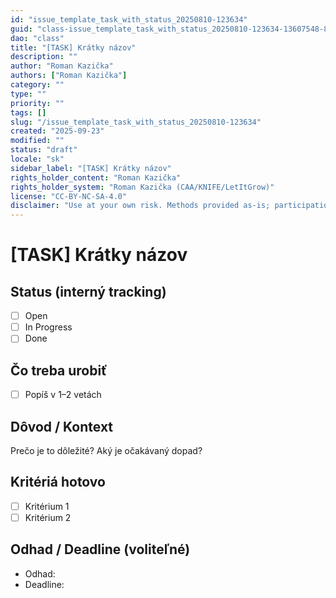 ```yaml
---
id: "issue_template_task_with_status_20250810-123634"
guid: "class-issue_template_task_with_status_20250810-123634-13607548-8311-408f-9a6c-cae8456d81f0"
dao: "class"
title: "[TASK] Krátky názov"
description: ""
author: "Roman Kazička"
authors: ["Roman Kazička"]
category: ""
type: ""
priority: ""
tags: []
slug: "/issue_template_task_with_status_20250810-123634"
created: "2025-09-23"
modified: ""
status: "draft"
locale: "sk"
sidebar_label: "[TASK] Krátky názov"
rights_holder_content: "Roman Kazička"
rights_holder_system: "Roman Kazička (CAA/KNIFE/LetItGrow)"
license: "CC-BY-NC-SA-4.0"
disclaimer: "Use at your own risk. Methods provided as-is; participation is voluntary and context-aware."
---
```

# [TASK] Krátky názov

## Status (interný tracking)
- [ ] Open
- [ ] In Progress
- [ ] Done

## Čo treba urobiť
- [ ] Popíš v 1–2 vetách

## Dôvod / Kontext
Prečo je to dôležité? Aký je očakávaný dopad?

## Kritériá hotovo
- [ ] Kritérium 1
- [ ] Kritérium 2

## Odhad / Deadline (voliteľné)
- Odhad: 
- Deadline: 
